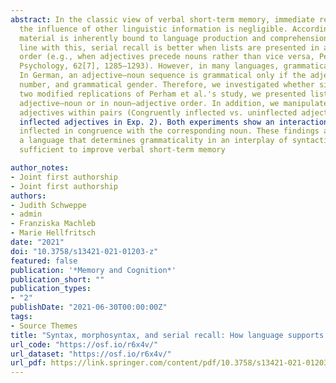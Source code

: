 ```yaml
---
abstract: In the classic view of verbal short-term memory, immediate recall is achieved by maintaining phonological representations, while
  the influence of other linguistic information is negligible. According to language-based accounts, short-term retention of verbal
  material is inherently bound to language production and comprehension, thus also influenced by semantic or syntactic factors. In
  line with this, serial recall is better when lists are presented in a canonical word order for English rather than in a noncanonical
  order (e.g., when adjectives precede nouns rather than vice versa, Perham et al., 2009, Quarterly Journal of Experimental
  Psychology, 62[7], 1285–1293). However, in many languages, grammaticality is not exclusively determined by word order.
  In German, an adjective–noun sequence is grammatical only if the adjective is inflected in congruence with the nouns person,
  number, and grammatical gender. Therefore, we investigated whether similar effects of syntactic word order occur in German. In
  two modified replications of Perham et al.'s study, we presented lists of three pairs of adjectives and nouns, presented in
  adjective–noun or in noun–adjective order. In addition, we manipulated morphosyntactic congruence between nouns and
  adjectives within pairs (Congruently inflected vs. uninflected adjectives in Exp. 1; Congruently inflected vs. incongruently
  inflected adjectives in Exp. 2). Both experiments show an interaction: Word order affected recall performance only when adjectives were
  inflected in congruence with the corresponding noun. These findings are in line with language-based models and indicate that, in
  a language that determines grammaticality in an interplay of syntactic and morphosyntactic factors, word order alone is not
  sufficient to improve verbal short-term memory

author_notes:
- Joint first authorship
- Joint first authorship
authors:
- Judith Schweppe
- admin
- Franziska Machleb
- Marie Hellfritsch
date: "2021"
doi: "10.3758/s13421-021-01203-z"
featured: false
publication: '*Memory and Cognition*'
publication_short: ""
publication_types:
- "2"
publishDate: "2021-06-30T00:00:00Z"
tags:
- Source Themes
title: "Syntax, morphosyntax, and serial recall: How language supports short-term memory"
url_code: "https://osf.io/r6x4v/"
url_dataset: "https://osf.io/r6x4v/"
url_pdf: https://link.springer.com/content/pdf/10.3758/s13421-021-01203-z.pdf
---
```


